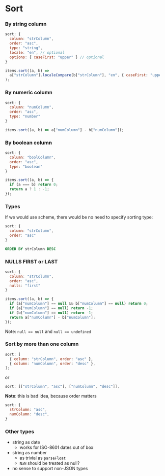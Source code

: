 # Sort

### By string column

```js
sort: {
  column: "strColumn",
  order: "asc",
  type: "string",
  locale: "en", // optional
  options: { caseFirst: "upper" } // optional
}
```

```js
items.sort((a, b) =>
  a["strColumn"].localeCompare(b["strColumn"], "en", { caseFirst: "upper" })
);
```

### By numeric column

```js
sort: {
  column: "numColumn",
  order: "asc",
  type: "number"
}
```

```js
items.sort((a, b) => a["numColumn"] - b["numColumn"]);
```

### By boolean column

```js
sort: {
  column: "boolColumn",
  order: "asc",
  type: "boolean"
}
```

```js
items.sort((a, b) => {
  if (a === b) return 0;
  return a ? 1 : -1;
});
```

### Types

If we would use scheme, there would be no need to specify sorting type:

```js
sort: {
  column: "strColumn",
  order: "asc"
}
```

```sql
ORDER BY strColumn DESC
```

### NULLS FIRST or LAST

```js
sort: {
  column: "strColumn",
  order: "asc",
  nulls: "first"
}
```

```js
items.sort((a, b) => {
  if (a["numColumn"] == null && b["numColumn"] == null) return 0;
  if (a["numColumn"] == null) return -1;
  if (b["numColumn"] == null) return -1;
  return a["numColumn"] - b["numColumn"];
});
```

Note: `null == null` and `null == undefined`

### Sort by more than one column

```js
sort: [
  { column: "strColumn", order: "asc" },
  { column: "numColumn", order: "desc" },
];
```

or

```js
sort: [["strColumn", "asc"], ["numColumn", "desc"]],
```

**Note**: this is bad idea, because order matters

```js
sort: {
  strColumn: "asc",
  numColumn: "desc",
}
```

### Other types

- string as date
  - works for ISO-8601 dates out of box
- string as number
  - as trivial as `parseFloat`
  - `NaN` should be treated as null?
- no sense to support non-JSON types
